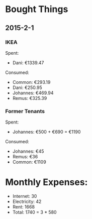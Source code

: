 # Bought Things

## 2015-2-1
### IKEA

Spent:
- Dani: €1339.47

Consumed:
- Common: €293.19
- Dani: €250.95
- Johannes: €469.94
- Remus: €325.39

### Former Tenants

Spent:
- Johannes: €500 + €690 = €1190

Consumed:
- Johannes: €45
- Remus: €36
- Common: €1109

# Monthly Expenses:
- Internet: 30
- Electricity: 42
- Rent: 1668
- Total: 1740 = 3 * 580
